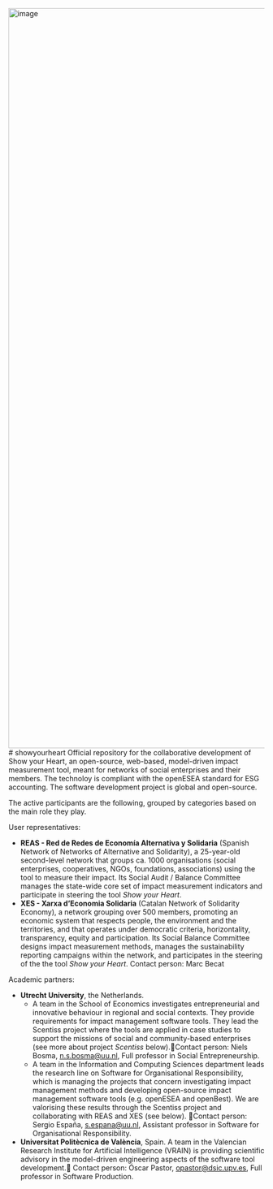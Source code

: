 <img width="1458" alt="image" src="https://github.com/user-attachments/assets/05dd4bcc-0986-40b0-9dd1-aa01fdc0fe52"># showyourheart
Official repository for the collaborative development of Show your Heart, an open-source, web-based, model-driven impact measurement tool, meant for networks of social enterprises and their members. The technoloy is compliant with the openESEA standard for ESG accounting. The software development project is global and open-source. 

The active participants are the following, grouped by categories based on the main role they play.

User representatives:
- **REAS - Red de Redes de Economía Alternativa y Solidaria** (Spanish Network of Networks of Alternative and Solidarity), a 25-year-old second-level network that groups ca. 1000 organisations (social enterprises, cooperatives, NGOs, foundations, associations) using the tool to measure their impact. Its Social Audit / Balance Committee manages the state-wide core set of impact measurement indicators and participate in steering the tool _Show your Heart_.
- **XES - Xarxa d’Economia Solidaria** (Catalan Network of Solidarity Economy), a network grouping over 500 members, promoting an economic system that respects people, the environment and the territories, and that operates under democratic criteria, horizontality, transparency, equity and participation. Its Social Balance Committee designs impact measurement methods, manages the sustainability reporting campaigns within the network, and participates in the steering of the the tool _Show your Heart_. Contact person: Marc Becat 

Academic partners:
- **Utrecht University**, the Netherlands.
  - A team in the School of Economics investigates entrepreneurial and innovative behaviour in regional and social contexts. They provide requirements for impact management software tools. They lead the Scentiss project where the tools are applied in case studies to support the missions of social and community-based enterprises (see more about project _Scentiss_ below).Contact person: Niels Bosma, n.s.bosma@uu.nl, Full professor in Social Entrepreneurship.
  - A team in the Information and Computing Sciences department leads the research line on Software for Organisational Responsibility, which is managing the projects that concern investigating impact management methods and developing open-source impact management software tools (e.g. openESEA and openBest). We are valorising these results through the Scentiss project and collaborating with REAS and XES (see below). Contact person: Sergio España, s.espana@uu.nl, Assistant professor in Software for Organisational Responsibility.
- **Universitat Politècnica de València**, Spain. A team in the Valencian Research Institute for Artificial Intelligence (VRAIN) is providing scientific advisory in the model-driven engineering aspects of the software tool development. Contact person: Óscar Pastor, opastor@dsic.upv.es, Full professor in Software Production.






